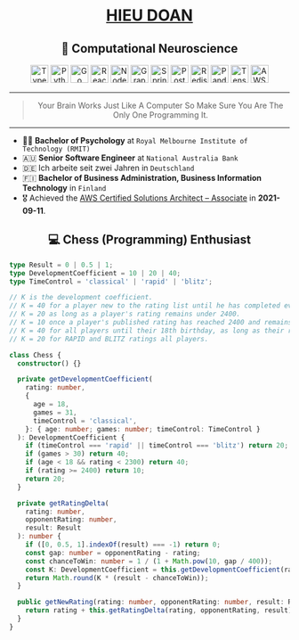 <div align="center">
  <h1><a href="https://hieudoanm.github.io">HIEU DOAN</a></h1>
</div>

<div align="center">
  <h2>🧠 Computational Neuroscience</h2>
</div>

<div align="center">
  <img src="https://raw.githubusercontent.com/hieudoanm/hieudoanm/master/assets/svg/icons/languages/typescript.svg" alt="TypeScript" width="32px" height="32px" />
  <img src="https://raw.githubusercontent.com/hieudoanm/hieudoanm/master/assets/svg/icons/tech/python.svg" alt="Python" width="32px" height="32px" />
  <img src="https://raw.githubusercontent.com/hieudoanm/hieudoanm/master/assets/svg/icons/google/go.svg" alt="Go" width="32px" height="32px" />
  <img src="https://raw.githubusercontent.com/hieudoanm/hieudoanm/master/assets/svg/icons/tech/react.svg" alt="React" width="32px" height="32px" />
  <img src="https://raw.githubusercontent.com/hieudoanm/hieudoanm/master/assets/svg/icons/tech/nodejs.svg" alt="Node.js" width="32px" height="32px" />
  <img src="https://raw.githubusercontent.com/hieudoanm/hieudoanm/master/assets/svg/icons/meta/graphql.svg" alt="GraphQL" width="32px" height="32px" />
  <img src="https://raw.githubusercontent.com/hieudoanm/hieudoanm/master/assets/svg/icons/tech/spring.svg" alt="Spring" width="32px" height="32px" />
  <img src="https://raw.githubusercontent.com/hieudoanm/hieudoanm/master/assets/svg/icons/tech/postgresql.svg" alt="PostgreSQL" width="32px" height="32px" />
  <img src="https://raw.githubusercontent.com/hieudoanm/hieudoanm/master/assets/svg/icons/tech/redis.svg" alt="Redis" width="32px" height="32px" />
  <img src="https://raw.githubusercontent.com/hieudoanm/hieudoanm/master/assets/svg/icons/tech/pandas.svg" alt="Pandas" width="32px" height="32px" />
  <img src="https://raw.githubusercontent.com/hieudoanm/hieudoanm/master/assets/svg/icons/tech/tensorflow.svg" alt="TensorFlow" width="32px" height="32px" />
  <img src="https://raw.githubusercontent.com/hieudoanm/hieudoanm/master/assets/svg/icons/aws/aws.svg" alt="AWS" width="32px" height="32px" />
</div>

---

<div align="center">
  <blockquote>Your Brain Works Just Like A Computer So Make Sure You Are The Only One Programming It.</blockquote>
</div>

---

- 👨‍🎓 **Bachelor of Psychology** at `Royal Melbourne Institute of Technology (RMIT)`
- 🇦🇺 **Senior Software Engineer** at `National Australia Bank`
- 🇩🇪 Ich arbeite seit zwei Jahren in `Deutschland`
- 🇫🇮 **Bachelor of Business Administration, Business Information Technology** in `Finland`
- 🎖️ Achieved the [AWS Certified Solutions Architect – Associate](https://www.credly.com/badges/a427ccdc-fc44-4874-a422-21d772e0e4b3?source=linked_in_profile) in **2021-09-11**.

<div align="center">
  <h2>💻 Chess (Programming) Enthusiast</h2>
</div>

```typescript
type Result = 0 | 0.5 | 1;
type DevelopmentCoefficient = 10 | 20 | 40;
type TimeControl = 'classical' | 'rapid' | 'blitz';

// K is the development coefficient.
// K = 40 for a player new to the rating list until he has completed events with at least 30 games
// K = 20 as long as a player's rating remains under 2400.
// K = 10 once a player's published rating has reached 2400 and remains at that level subsequently, even if the rating drops below 2400.
// K = 40 for all players until their 18th birthday, as long as their rating remains under 2300.
// K = 20 for RAPID and BLITZ ratings all players.

class Chess {
  constructor() {}

  private getDevelopmentCoefficient(
    rating: number,
    {
      age = 18,
      games = 31,
      timeControl = 'classical',
    }: { age: number; games: number; timeControl: TimeControl }
  ): DevelopmentCoefficient {
    if (timeControl === 'rapid' || timeControl === 'blitz') return 20;
    if (games > 30) return 40;
    if (age < 18 && rating < 2300) return 40;
    if (rating >= 2400) return 10;
    return 20;
  }

  private getRatingDelta(
    rating: number,
    opponentRating: number,
    result: Result
  ): number {
    if ([0, 0.5, 1].indexOf(result) === -1) return 0;
    const gap: number = opponentRating - rating;
    const chanceToWin: number = 1 / (1 + Math.pow(10, gap / 400));
    const K: DevelopmentCoefficient = this.getDevelopmentCoefficient(rating);
    return Math.round(K * (result - chanceToWin));
  }

  public getNewRating(rating: number, opponentRating: number, result: Result) {
    return rating + this.getRatingDelta(rating, opponentRating, result);
  }
}
```
